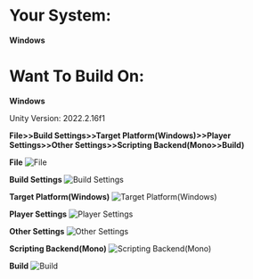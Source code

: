 <h1>Your System:</h1> <b>Windows</b>
<h1>Want To Build On:</h1> <b>Windows</b>


Unity Version: 2022.2.16f1

<b>File>>Build Settings>>Target Platform(Windows)>>Player Settings>>Other Settings>>Scripting Backend(Mono>>Build)</b>


<b>File</b>
![File](https://github.com/Mayntu/Ball-Rumble/assets/102485233/faaf544e-4913-4a2d-aaf7-504ac1972f37)

<b>Build Settings</b>
![Build Settings](https://github.com/Mayntu/Ball-Rumble/assets/102485233/cf31a89e-6d52-4291-8980-02ef1267dff1)

<b>Target Platform(Windows)</b>
![Target Platform(Windows)](https://github.com/Mayntu/Ball-Rumble/assets/102485233/be1a0b8a-c899-4295-bc2c-0327de2e86f8)

<b>Player Settings</b>
![Player Settings](https://github.com/Mayntu/Ball-Rumble/assets/102485233/1b631749-df4b-4699-9ee7-0f93a39008ea)

<b>Other Settings</b>
![Other Settings](https://github.com/Mayntu/Ball-Rumble/assets/102485233/e9597c4a-bdff-43db-9917-a2294d5d68c2)

<b>Scripting Backend(Mono)</b>
![Scripting Backend(Mono)](https://github.com/Mayntu/Ball-Rumble/assets/102485233/1ec92358-48b7-4ad7-8437-67fcd54c62e0)

<b>Build</b>
![Build](https://github.com/Mayntu/Ball-Rumble/assets/102485233/0e03b0d4-8152-453b-a8e6-782e427ac820)
